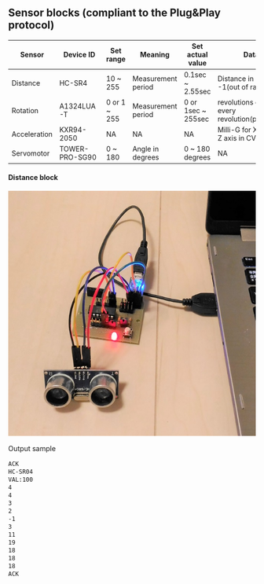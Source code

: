 ## Sensor blocks (compliant to the Plug&Play protocol)

|Sensor      |Device ID     |Set range         |Meaning             | Set actual value     |Data                                            |
|------------|--------------|------------------|--------------------|----------------------|------------------------------------------------|
|Distance    |HC-SR4        |10 ~ 255          |Measurement period  |0.1sec ~ 2.55sec      |Distance in cm or -1(out of range)              |
|Rotation    |A1324LUA-T    |0 or 1 ~ 255      |Measurement period  |0 or 1sec ~ 255sec    |revolutions or "1" at every revolution(period=0)|
|Acceleration|KXR94-2050    |NA                |NA                  |NA                    |Milli-G for X, Y and Z axis in CVS              |
|Servomotor  |TOWER-PRO-SG90|0 ~ 180           |Angle in degrees    |0 ~ 180 degrees       |NA                                              |

#### Distance block

![HC-SR04](./HC-SR04.png)

Output sample
```
ACK
HC-SR04
VAL:100
4
4
3
2
-1
3
11
19
18
18
18
ACK
```
